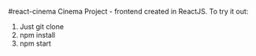 #react-cinema
Cinema Project - frontend created in ReactJS. To try it out:
1. Just git clone
2. npm install
3. npm start
